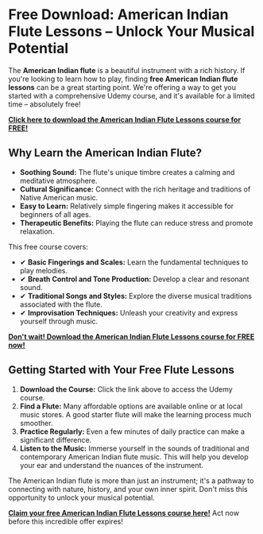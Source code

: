 # Free Download: American Indian Flute Lessons – Unlock Your Musical Potential

The **American Indian flute** is a beautiful instrument with a rich history. If you're looking to learn how to play, finding **free American Indian flute lessons** can be a great starting point. We're offering a way to get you started with a comprehensive Udemy course, and it's available for a limited time – absolutely free!

[**Click here to download the American Indian Flute Lessons course for FREE!**](https://udemywork.com/american-indian-flute-lessons)

## Why Learn the American Indian Flute?

*   **Soothing Sound:** The flute's unique timbre creates a calming and meditative atmosphere.
*   **Cultural Significance:** Connect with the rich heritage and traditions of Native American music.
*   **Easy to Learn:** Relatively simple fingering makes it accessible for beginners of all ages.
*   **Therapeutic Benefits:** Playing the flute can reduce stress and promote relaxation.

This free course covers:

*   ✔ **Basic Fingerings and Scales:** Learn the fundamental techniques to play melodies.
*   ✔ **Breath Control and Tone Production:** Develop a clear and resonant sound.
*   ✔ **Traditional Songs and Styles:** Explore the diverse musical traditions associated with the flute.
*   ✔ **Improvisation Techniques:** Unleash your creativity and express yourself through music.

[**Don't wait! Download the American Indian Flute Lessons course for FREE now!**](https://udemywork.com/american-indian-flute-lessons)

## Getting Started with Your Free Flute Lessons

1.  **Download the Course:** Click the link above to access the Udemy course.
2.  **Find a Flute:** Many affordable options are available online or at local music stores. A good starter flute will make the learning process much smoother.
3.  **Practice Regularly:** Even a few minutes of daily practice can make a significant difference.
4.  **Listen to the Music:** Immerse yourself in the sounds of traditional and contemporary American Indian flute music. This will help you develop your ear and understand the nuances of the instrument.

The American Indian flute is more than just an instrument; it's a pathway to connecting with nature, history, and your own inner spirit. Don't miss this opportunity to unlock your musical potential.

**[Claim your free American Indian Flute Lessons course here!](https://udemywork.com/american-indian-flute-lessons)** Act now before this incredible offer expires!
